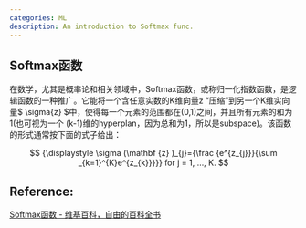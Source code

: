 ```yaml
---
categories: ML
description: An introduction to Softmax func.
---
```



Softmax函数
---
在数学，尤其是概率论和相关领域中，Softmax函数，或称归一化指数函数，是逻辑函数的一种推广。它能将一个含任意实数的K维向量z “压缩”到另一个K维实向量$ \sigma{z} $中，使得每一个元素的范围都在(0,1)之间，并且所有元素的和为1(也可视为一个 (k-1)维的hyperplan，因为总和为1，所以是subspace)。该函数的形式通常按下面的式子给出：

$$ {\displaystyle \sigma (\mathbf {z} )_{j}={\frac {e^{z_{j}}}{\sum _{k=1}^{K}e^{z_{k}}}}}    for j = 1, …, K. $$

Reference:
---
[Softmax函数 - 维基百科，自由的百科全书](https://zh.wikipedia.org/wiki/Softmax%E5%87%BD%E6%95%B0)
